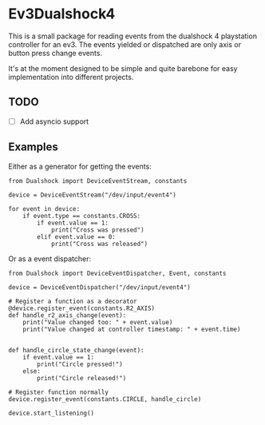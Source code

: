 # Ev3Dualshock4

This is a small package for reading events from the dualshock 4 playstation controller for an ev3. The events yielded or dispatched are only axis or button press change events.

It's at the moment designed to be simple and quite barebone for easy implementation into different projects.

## TODO
- [ ] Add asyncio support

## Examples

Either as a generator for getting the events:

```PY
from Dualshock import DeviceEventStream, constants

device = DeviceEventStream("/dev/input/event4")

for event in device:  
    if event.type == constants.CROSS:
        if event.value == 1:
            print("Cross was pressed")
        elif event.value == 0:
            print("Cross was released")
```

Or as a event dispatcher:

```PY
from Dualshock import DeviceEventDispatcher, Event, constants

device = DeviceEventDispatcher("/dev/input/event4")

# Register a function as a decorator
@device.register_event(constants.R2_AXIS)
def handle_r2_axis_change(event):
    print("Value changed too: " + event.value)
    print("Value changed at controller timestamp: " + event.time)


def handle_circle_state_change(event):
    if event.value == 1:
        print("Circle pressed!")
    else:
        print("Circle released!")

# Register function normally
device.register_event(constants.CIRCLE, handle_circle)

device.start_listening()
```

